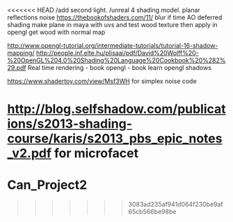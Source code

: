 <<<<<<< HEAD
/add second light.
/unreal 4 shading model.
planar reflections
noise https://thebookofshaders.com/11/
blur if time
AO
deferred shading
make plane in maya with uvs and test wood texture then apply in opengl
get wood with normal map

http://www.opengl-tutorial.org/intermediate-tutorials/tutorial-16-shadow-mapping/
http://people.inf.elte.hu/plisaai/pdf/David%20Wolff%20-%20OpenGL%204.0%20Shading%20Language%20Cookbook%20%282%29.pdf
Real time rendering - book
opengl - book
learn opengl shadows

https://www.shadertoy.com/view/Msf3WH for simplex noise code

http://blog.selfshadow.com/publications/s2013-shading-course/karis/s2013_pbs_epic_notes_v2.pdf for microfacet
=======
# Can_Project2
>>>>>>> 3083ad235af941d064f230be9af65cb566be98be
